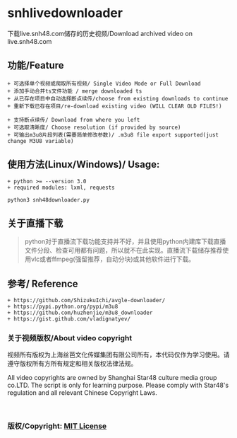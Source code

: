 # snhlivedownloader

下载live.snh48.com储存的历史视频/Download archived video on live.snh48.com

## 功能/Feature

    + 可选择单个视频或爬取所有视频/ Single Video Mode or Full Download
    + 添加手动合并ts文件功能 / merge downloaded ts
    + 从已存在项目中自动选择断点续传/choose from existing downloads to continue
    + 重新下载已存在项目/re-download existing video (WILL CLEAR OLD FILES!)

    + 支持断点续传/ Download from where you left
    + 可选取清晰度/ Choose resolution (if provided by source)
    + 可输出m3u8片段列表(需要简单修改参数)/ .m3u8 file export supported(just change M3U8 variable)

## 使用方法(Linux/Windows)/ Usage:     

    + python >= --version 3.0
    + required modules: lxml, requests

 `python3 snh48downloader.py`
   
## 关于直播下载
> python对于直播流下载功能支持并不好，并且使用python内建库下载直播文件分段、检查可用都有问题，所以就不在此实现。直播流下载储存推荐使用vlc或者ffmpeg(强留推荐，自动分块)或其他软件进行下载。


## 参考/ Reference
    + https://github.com/ShizukuIchi/avgle-downloader/
    + https://pypi.python.org/pypi/m3u8
    + https://github.com/huzhenjie/m3u8_downloader
    + https://gist.github.com/vladignatyev/

### 关于视频版权/About video copyright
视频所有版权为上海丝芭文化传媒集团有限公司所有，本代码仅作为学习使用。请遵守版权所有方所有规定和相关版权法律法规。

All video copyrights are owned by Shanghai Star48 culture media group co.LTD. The script is only for learning purpose. Please comply with Star48's regulation and all relevant Chinese Copyright Laws.

&nbsp;

### 版权/Copyright: [MIT License](https://opensource.org/licenses/MIT)
